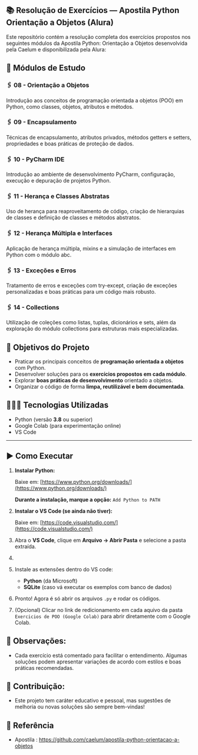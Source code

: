 ## 📚 Resolução de Exercícios — Apostila Python Orientação a Objetos (Alura)

Este repositório contém a resolução completa dos exercícios propostos nos seguintes módulos da Apostila Python: Orientação a Objetos desenvolvida pela Caelum e disponibilizada pela Alura:

## 📁 Módulos de Estudo

### 🖇 08 - Orientação a Objetos
Introdução aos conceitos de programação orientada a objetos (POO) em Python, como classes, objetos, atributos e métodos.

### 🖇 09 - Encapsulamento
Técnicas de encapsulamento, atributos privados, métodos getters e setters, propriedades e boas práticas de proteção de dados.

### 🖇 10 - PyCharm IDE
Introdução ao ambiente de desenvolvimento PyCharm, configuração, execução e depuração de projetos Python.

### 🖇 11 - Herança e Classes Abstratas
Uso de herança para reaproveitamento de código, criação de hierarquias de classes e definição de classes e métodos abstratos.

### 🖇 12 - Herança Múltipla e Interfaces
Aplicação de herança múltipla, mixins e a simulação de interfaces em Python com o módulo abc.

### 🖇 13 - Exceções e Erros
Tratamento de erros e exceções com try-except, criação de exceções personalizadas e boas práticas para um código mais robusto.

### 🖇 14 - Collections
Utilização de coleções como listas, tuplas, dicionários e sets, além da exploração do módulo collections para estruturas mais especializadas.

## 🎯 Objetivos do Projeto

- Praticar os principais conceitos de **programação orientada a objetos** com Python.
- Desenvolver soluções para os **exercícios propostos em cada módulo**.
- Explorar **boas práticas de desenvolvimento** orientado a objetos.
- Organizar o código de forma **limpa, reutilizável e bem documentada**.

## 👩🏻‍💻 Tecnologias Utilizadas

- Python (versão **3.8** ou superior)
- Google Colab (para experimentação online)
- VS Code

---

## ▶️  Como Executar

1. **Instalar Python:**

    Baixe em: [https://www.python.org/downloads/](https://www.python.org/downloads/)

    **Durante a instalação, marque a opção:** `Add Python to PATH`

3. **Instalar o VS Code (se ainda não tiver):**

    Baixe em: [https://code.visualstudio.com/](https://code.visualstudio.com/)

4. Abra o **VS Code**, clique em **Arquivo → Abrir Pasta** e selecione a pasta extraída.
5. 
6. Instale as extensões dentro do VS code:
   - **Python** (da Microsoft)
   - **SQLite** (caso vá executar os exemplos com banco de dados)
     
7. Pronto! Agora é só abrir os arquivos `.py` e rodar os códigos.

8. (Opcional) Clicar no link de redicionamento em cada aquivo da pasta `Exercicios de POO (Google Colab)` para abrir diretamente com o Google Colab.

## 🔎 Observações:
- Cada exercício está comentado para facilitar o entendimento. Algumas soluções podem apresentar variações de acordo com estilos e boas práticas recomendadas.

## 💬 Contribuição:
- Este projeto tem caráter educativo e pessoal, mas sugestões de melhoria ou novas soluções são sempre bem-vindas!

## 📌 Referência
- Apostila : https://github.com/caelum/apostila-python-orientacao-a-objetos
  
